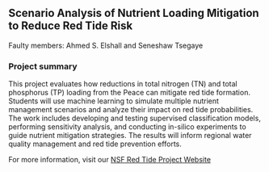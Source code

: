 ## Scenario Analysis of Nutrient Loading Mitigation to Reduce Red Tide Risk

Faulty members: Ahmed S. Elshall and Seneshaw Tsegaye

### Project summary

This project evaluates how reductions in total nitrogen (TN) and total phosphorus (TP) loading from the Peace can mitigate red tide formation. Students will use machine learning to simulate multiple nutrient management scenarios and analyze their impact on red tide probabilities. The work includes developing and testing supervised classification models, performing sensitivity analysis, and conducting in-silico experiments to guide nutrient mitigation strategies. The results will inform regional water quality management and red tide prevention efforts.
  
For more information, visit our [NSF Red Tide Project Website](https://atmos.eoas.fsu.edu/~mye/EarthSystemModeling.php) 
